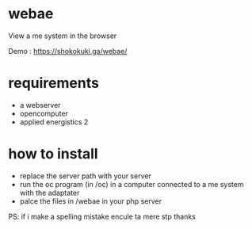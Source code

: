 # webae
View a me system in the browser

Demo : https://shokokuki.ga/webae/

# requirements
- a webserver
- opencomputer
- applied energistics 2

# how to install
- replace the server path with your server
- run the oc program (in /oc) in a computer connected to a me system with the adaptater
- palce the files in /webae in your php server

PS: if i make a spelling mistake encule ta mere stp thanks
